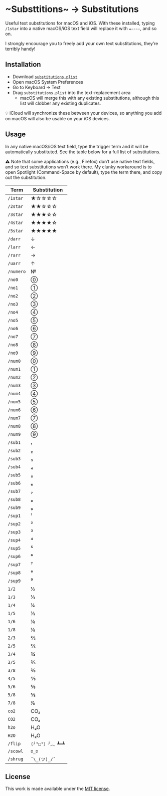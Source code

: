 # ~Substtitions~ → Substitutions

Useful text substitutions for macOS and iOS. With these installed, typing `/1star` into a native macOS/iOS text field will replace it with `★☆☆☆☆`, and so on.

I strongly encourage you to freely add your own text substitutions, they’re terribly handy!

## Installation

- Download [`substitutions.plist`](./substitutions.plist)
- Open macOS System Preferences
- Go to Keyboard → Text
- Drag `substitutions.plist` into the text-replacement area
  - macOS will merge this with any existing substitutions, although this list will clobber any existing duplicates.

💡 iCloud will synchronize these between your devices, so anything you add on macOS will also be usable on your iOS devices.

## Usage

In any native macOS/iOS text field, type the trigger term and it will be automatically substituted. See the table below for a full list of substitutions.

⚠️ Note that some applications (e.g., Firefox) don’t use native text fields, and so text substitutions won’t work there. My clunky workaround is to open Spotlight (Command-Space by default), type the term there, and copy out the substitution.

Term | Substitution
---- | -------------
`/1star` | ★☆☆☆☆
`/2star` | ★★☆☆☆
`/3star` | ★★★☆☆
`/4star` | ★★★★☆
`/5star` | ★★★★★
`/darr` | ↓
`/larr` | ←
`/rarr` | →
`/uarr` | ↑
`/numero` | №
`/no0` | ⓪
`/no1` | ①
`/no2` | ②
`/no3` | ③
`/no4` | ④
`/no5` | ⑤
`/no6` | ⑥
`/no7` | ⑦
`/no8` | ⑧
`/no9` | ⑨
`/num0` | ⓪
`/num1` | ①
`/num2` | ②
`/num3` | ③
`/num4` | ④
`/num5` | ⑤
`/num6` | ⑥
`/num7` | ⑦
`/num8` | ⑧
`/num9` | ⑨
`/sub1` | ₁
`/sub2` | ₂
`/sub3` | ₃
`/sub4` | ₄
`/sub5` | ₅
`/sub6` | ₆
`/sub7` | ₇
`/sub8` | ₈
`/sub9` | ₉
`/sup1` | ¹
`/sup2` | ²
`/sup3` | ³
`/sup4` | ⁴
`/sup5` | ⁵
`/sup6` | ⁶
`/sup7` | ⁷
`/sup8` | ⁸
`/sup9` | ⁹
`1/2` | ½
`1/3` | ⅓
`1/4` | ¼
`1/5` | ⅕
`1/6` | ⅙
`1/8` | ⅛
`2/3` | ⅔
`2/5` | ⅖
`3/4` | ¾
`3/5` | ⅗
`3/8` | ⅜
`4/5` | ⅘
`5/6` | ⅚
`5/8` | ⅝
`7/8` | ⅞
`co2` | CO₂
`CO2` | CO₂
`h2o` | H₂O
`H2O` | H₂O
`/flip` | `(╯°□°）╯︵ ┻━┻`
`/scowl` | `ಠ_ಠ`
`/shrug` | `¯\_(ツ)_/¯`

## License

This work is made available under the [MIT license](./LICENSE).